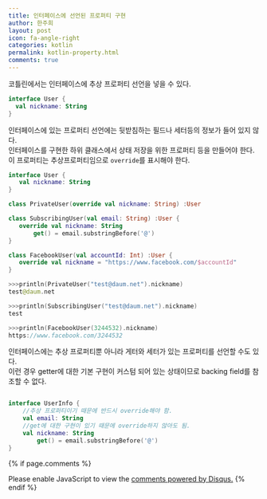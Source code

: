 ```yaml
---
title: 인터페이스에 선언된 프로퍼티 구현
author: 한주희
layout: post
icon: fa-angle-right
categories: kotlin
permalink: kotlin-property.html
comments: true
---
```

 코틀린에서는 인터페이스에 추상 프로퍼티 선언을 넣을 수 있다.
 ```Kotlin
 interface User {
   val nickname: String
 }
````
인터페이스에 있는 프로퍼티 선언에는 뒷받침하는 필드나 세터등의 정보가 들어 있지 않다.
<br>인터페이스를 구현한 하위 클래스에서 상태 저장을 위한 프로퍼티 등을 만들어야 한다.
<br>이 프로퍼티는 추상프로퍼티임으로 `override`를 표시해야 한다.

 ```Kotlin
 interface User {
    val nickname: String
}

class PrivateUser(override val nickname: String) :User

class SubscribingUser(val email: String) :User {
    override val nickname: String
        get() = email.substringBefore('@')
}

class FacebookUser(val accountId: Int) :User {
    override val nickname = "https://www.facebook.com/$accountId"
}

>>>println(PrivateUser("test@daum.net").nickname)
test@daum.net

>>>println(SubscribingUser("test@daum.net").nickname)
test

>>>println(FacebookUser(3244532).nickname)
https://www.facebook.com/3244532
````

인터페이스에는 추상 프로퍼티뿐 아니라 게터와 세터가 있는 프로퍼티를 선언할 수도 있다.
<br>이런 경우 getter에 대한 기본 구현이 커스텀 되어 있는 상태이므로 backing field를 참조할 수 없다.
```Kotlin

interface UserInfo {
    //추상 프로퍼티이기 때문에 반드시 override해야 함.
    val email: String
    //get에 대한 구현이 있기 때문에 override하지 않아도 됨.
    val nickname: String
        get() = email.substringBefore('@')
}

````










{% if page.comments %}
<div id="disqus_thread"></div>
<script>

/**
*  RECOMMENDED CONFIGURATION VARIABLES: EDIT AND UNCOMMENT THE SECTION BELOW TO INSERT DYNAMIC VALUES FROM YOUR PLATFORM OR CMS.
*  LEARN WHY DEFINING THESE VARIABLES IS IMPORTANT: https://disqus.com/admin/universalcode/#configuration-variables*/
/*
var disqus_config = function () {
this.page.url = PAGE_URL;  // Replace PAGE_URL with your page's canonical URL variable
this.page.identifier = PAGE_IDENTIFIER; // Replace PAGE_IDENTIFIER with your page's unique identifier variable
};
*/
(function() { // DON'T EDIT BELOW THIS LINE
var d = document, s = d.createElement('script');
s.src = 'https://juhee-studynote.disqus.com/embed.js';
s.setAttribute('data-timestamp', +new Date());
(d.head || d.body).appendChild(s);
})();
</script>
<noscript>Please enable JavaScript to view the <a href="https://disqus.com/?ref_noscript">comments powered by Disqus.</a></noscript>
{% endif %}
